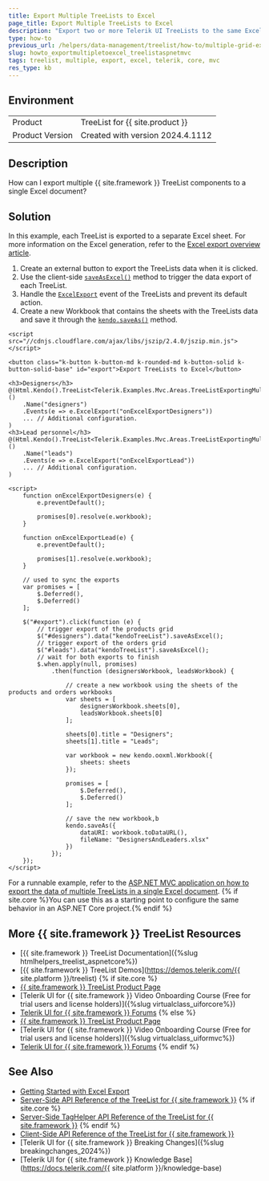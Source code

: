 ```yaml
---
title: Export Multiple TreeLists to Excel
page_title: Export Multiple TreeLists to Excel
description: "Export two or more Telerik UI TreeLists to the same Excel document in {{ site.framework }} applications."
type: how-to
previous_url: /helpers/data-management/treelist/how-to/multiple-grid-export, /html-helpers/data-management/treelist/how-to/multiple-grid-export
slug: howto_exportmultipletoexcel_treelistaspnetmvc
tags: treelist, multiple, export, excel, telerik, core, mvc
res_type: kb
---
```


## Environment

<table>
 <tr>
  <td>Product</td>
  <td>TreeList for {{ site.product }}</td>
 </tr>
 <tr>
  <td>Product Version</td>
  <td>Created with version 2024.4.1112</td>
 </tr>
</table>

## Description

How can I export multiple {{ site.framework }} TreeList components to a single Excel document?

## Solution

In this example, each TreeList is exported to a separate Excel sheet. For more information on the Excel generation, refer to the [Excel export overview article](https://docs.telerik.com/kendo-ui/framework/excel/introduction).

1. Create an external button to export the TreeLists data when it is clicked.
1. Use the client-side [`saveAsExcel()`](https://docs.telerik.com/kendo-ui/api/javascript/ui/treelist/methods/saveasexcel) method to trigger the data export of each TreeList.
1. Handle the [`ExcelExport`](/api/kendo.mvc.ui.fluent/treelisteventbuilder#excelexportsystemstring) event of the TreeLists and prevent its default action.
1. Create a new Workbook that contains the sheets with the TreeLists data and save it through the [`kendo.saveAs()`](https://docs.telerik.com/kendo-ui/api/javascript/kendo/methods/saveas) method.

```HtmlHelper
﻿<script src="//cdnjs.cloudflare.com/ajax/libs/jszip/2.4.0/jszip.min.js"></script>

<button class="k-button k-button-md k-rounded-md k-button-solid k-button-solid-base" id="export">Export TreeLists to Excel</button>

<h3>Designers</h3>
@(Html.Kendo().TreeList<Telerik.Examples.Mvc.Areas.TreeListExportingMultiple.Models.EmployeeDirectoryModel>()
    .Name("designers")
    .Events(e => e.ExcelExport("onExcelExportDesigners"))
    ... // Additional configuration.
)
<h3>Lead personnel</h3>
@(Html.Kendo().TreeList<Telerik.Examples.Mvc.Areas.TreeListExportingMultiple.Models.EmployeeDirectoryModel>()
    .Name("leads")
    .Events(e => e.ExcelExport("onExcelExportLead"))
    ... // Additional configuration.
)

<script>
    function onExcelExportDesigners(e) {
        e.preventDefault();

        promises[0].resolve(e.workbook);
    }

    function onExcelExportLead(e) {
        e.preventDefault();

        promises[1].resolve(e.workbook);
    }

    // used to sync the exports
    var promises = [
        $.Deferred(),
        $.Deferred()
    ];

    $("#export").click(function (e) {
        // trigger export of the products grid
        $("#designers").data("kendoTreeList").saveAsExcel();
        // trigger export of the orders grid
        $("#leads").data("kendoTreeList").saveAsExcel();
        // wait for both exports to finish
        $.when.apply(null, promises)
            .then(function (designersWorkbook, leadsWorkbook) {

                // create a new workbook using the sheets of the products and orders workbooks
                var sheets = [
                    designersWorkbook.sheets[0],
                    leadsWorkbook.sheets[0]
                ];

                sheets[0].title = "Designers";
                sheets[1].title = "Leads";

                var workbook = new kendo.ooxml.Workbook({
                    sheets: sheets
                });

                promises = [
                    $.Deferred(),
                    $.Deferred()
                ];

                // save the new workbook,b
                kendo.saveAs({
                    dataURI: workbook.toDataURL(),
                    fileName: "DesignersAndLeaders.xlsx"
                })
            });
    });
</script>
```
For a runnable example, refer to the [ASP.NET MVC application on how to export the data of multiple TreeLists in a single Excel document](https://github.com/telerik/ui-for-aspnet-mvc-examples/tree/master/Telerik.Examples.Mvc/Telerik.Examples.Mvc/Areas/TreeListExportingMultiple). {% if site.core %}You can use this as a starting point to configure the same behavior in an ASP.NET Core project.{% endif %}

## More {{ site.framework }} TreeList Resources
* [{{ site.framework }} TreeList Documentation]({%slug htmlhelpers_treelist_aspnetcore%})
* [{{ site.framework }} TreeList Demos](https://demos.telerik.com/{{ site.platform }}/treelist)
{% if site.core %}
* [{{ site.framework }} TreeList Product Page](https://www.telerik.com/aspnet-core-ui/treelist)
* [Telerik UI for {{ site.framework }} Video Onboarding Course (Free for trial users and license holders)]({%slug virtualclass_uiforcore%})
* [Telerik UI for {{ site.framework }} Forums](https://www.telerik.com/forums/aspnet-core-ui)
{% else %}
* [{{ site.framework }} TreeList Product Page](https://www.telerik.com/aspnet-mvc/treelist)
* [Telerik UI for {{ site.framework }} Video Onboarding Course (Free for trial users and license holders)]({%slug virtualclass_uiformvc%})
* [Telerik UI for {{ site.framework }} Forums](https://www.telerik.com/forums/aspnet-mvc)
{% endif %}

## See Also

* [Getting Started with Excel Export](https://docs.telerik.com/kendo-ui/framework/excel/get-started)
* [Server-Side API Reference of the TreeList for {{ site.framework }}](/api/treelist)
{% if site.core %}
* [Server-Side TagHelper API Reference of the TreeList for {{ site.framework }}](/api/taghelpers/treelist)
{% endif %}
* [Client-Side API Reference of the TreeList for {{ site.framework }}](https://docs.telerik.com/kendo-ui/api/javascript/ui/treelist)
* [Telerik UI for {{ site.framework }} Breaking Changes]({%slug breakingchanges_2024%})
* [Telerik UI for {{ site.framework }} Knowledge Base](https://docs.telerik.com/{{ site.platform }}/knowledge-base)
